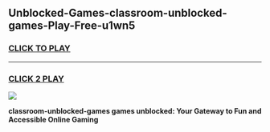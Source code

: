 
## Unblocked-Games-classroom-unblocked-games-Play-Free-u1wn5
<h3>
<a href="https://premium76.site?title=classroom-unblocked-games&ref=15A">CLICK TO PLAY</a></h3>
<hr>

<h3>
<a href="https://premium76.site?title=classroom-unblocked-games&ref=15A">CLICK 2 PLAY</a>
  
</h3>

<a href="https://premium76.site?title=classroom-unblocked-games&ref=15A"><img src="https://clearcache.store/games.png"></a>


**classroom-unblocked-games games unblocked: Your Gateway to Fun and Accessible Online Gaming**
